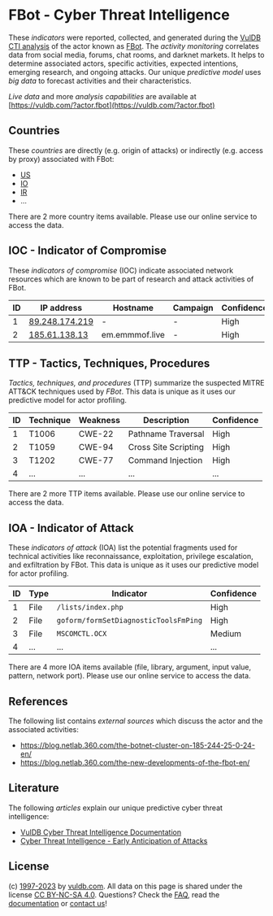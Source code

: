 # FBot - Cyber Threat Intelligence

These _indicators_ were reported, collected, and generated during the [VulDB CTI analysis](https://vuldb.com/?kb.cti) of the actor known as [FBot](https://vuldb.com/?actor.fbot). The _activity monitoring_ correlates data from social media, forums, chat rooms, and darknet markets. It helps to determine associated actors, specific activities, expected intentions, emerging research, and ongoing attacks. Our unique _predictive model_ uses _big data_ to forecast activities and their characteristics.

_Live data_ and more _analysis capabilities_ are available at [https://vuldb.com/?actor.fbot](https://vuldb.com/?actor.fbot)

## Countries

These _countries_ are directly (e.g. origin of attacks) or indirectly (e.g. access by proxy) associated with FBot:

* [US](https://vuldb.com/?country.us)
* [IO](https://vuldb.com/?country.io)
* [IR](https://vuldb.com/?country.ir)
* ...

There are 2 more country items available. Please use our online service to access the data.

## IOC - Indicator of Compromise

These _indicators of compromise_ (IOC) indicate associated network resources which are known to be part of research and attack activities of FBot.

ID | IP address | Hostname | Campaign | Confidence
-- | ---------- | -------- | -------- | ----------
1 | [89.248.174.219](https://vuldb.com/?ip.89.248.174.219) | - | - | High
2 | [185.61.138.13](https://vuldb.com/?ip.185.61.138.13) | em.emmmof.live | - | High

## TTP - Tactics, Techniques, Procedures

_Tactics, techniques, and procedures_ (TTP) summarize the suspected MITRE ATT&CK techniques used by _FBot_. This data is unique as it uses our predictive model for actor profiling.

ID | Technique | Weakness | Description | Confidence
-- | --------- | -------- | ----------- | ----------
1 | T1006 | CWE-22 | Pathname Traversal | High
2 | T1059 | CWE-94 | Cross Site Scripting | High
3 | T1202 | CWE-77 | Command Injection | High
4 | ... | ... | ... | ...

There are 2 more TTP items available. Please use our online service to access the data.

## IOA - Indicator of Attack

These _indicators of attack_ (IOA) list the potential fragments used for technical activities like reconnaissance, exploitation, privilege escalation, and exfiltration by FBot. This data is unique as it uses our predictive model for actor profiling.

ID | Type | Indicator | Confidence
-- | ---- | --------- | ----------
1 | File | `/lists/index.php` | High
2 | File | `goform/formSetDiagnosticToolsFmPing` | High
3 | File | `MSCOMCTL.OCX` | Medium
4 | ... | ... | ...

There are 4 more IOA items available (file, library, argument, input value, pattern, network port). Please use our online service to access the data.

## References

The following list contains _external sources_ which discuss the actor and the associated activities:

* https://blog.netlab.360.com/the-botnet-cluster-on-185-244-25-0-24-en/
* https://blog.netlab.360.com/the-new-developments-of-the-fbot-en/

## Literature

The following _articles_ explain our unique predictive cyber threat intelligence:

* [VulDB Cyber Threat Intelligence Documentation](https://vuldb.com/?kb.cti)
* [Cyber Threat Intelligence - Early Anticipation of Attacks](https://www.scip.ch/en/?labs.20201022)

## License

(c) [1997-2023](https://vuldb.com/?kb.changelog) by [vuldb.com](https://vuldb.com/?kb.about). All data on this page is shared under the license [CC BY-NC-SA 4.0](https://creativecommons.org/licenses/by-nc-sa/4.0/). Questions? Check the [FAQ](https://vuldb.com/?kb.faq), read the [documentation](https://vuldb.com/?kb) or [contact us](https://vuldb.com/?contact)!
